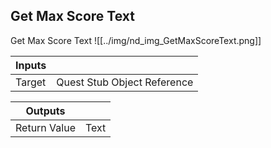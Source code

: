 ## Get Max Score Text
Get Max Score Text
![[../img/nd_img_GetMaxScoreText.png]]

|Inputs||
|--|--|
| Target | Quest Stub Object Reference |

|Outputs||
|--|--|
| Return Value | Text |
